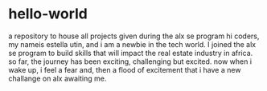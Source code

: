 # hello-world
a repository to house all projects given during the alx se program
hi coders, my nameis estella utin, and i am a newbie in the tech world. I joined the alx se program to build skills that will impact the real estate industry in africa.	so far, the journey has been exciting, challenging but excited. now when i wake up, i feel a fear and, then a flood of excitement that i have a new challange on alx 		awaiting me.
